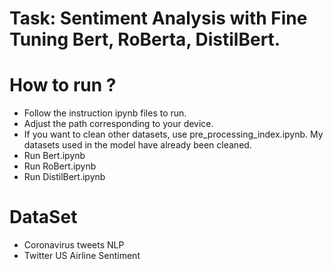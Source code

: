 # Task: Sentiment Analysis with Fine Tuning Bert, RoBerta, DistilBert.

# How to run ?
- Follow the instruction ipynb files to run.
- Adjust the path corresponding to your device.
- If you want to clean other datasets, use pre_processing_index.ipynb. My datasets used in the model have already been cleaned.
- Run Bert.ipynb
- Run RoBert.ipynb
- Run DistilBert.ipynb

# DataSet
- Coronavirus tweets NLP 
- Twitter US Airline Sentiment


